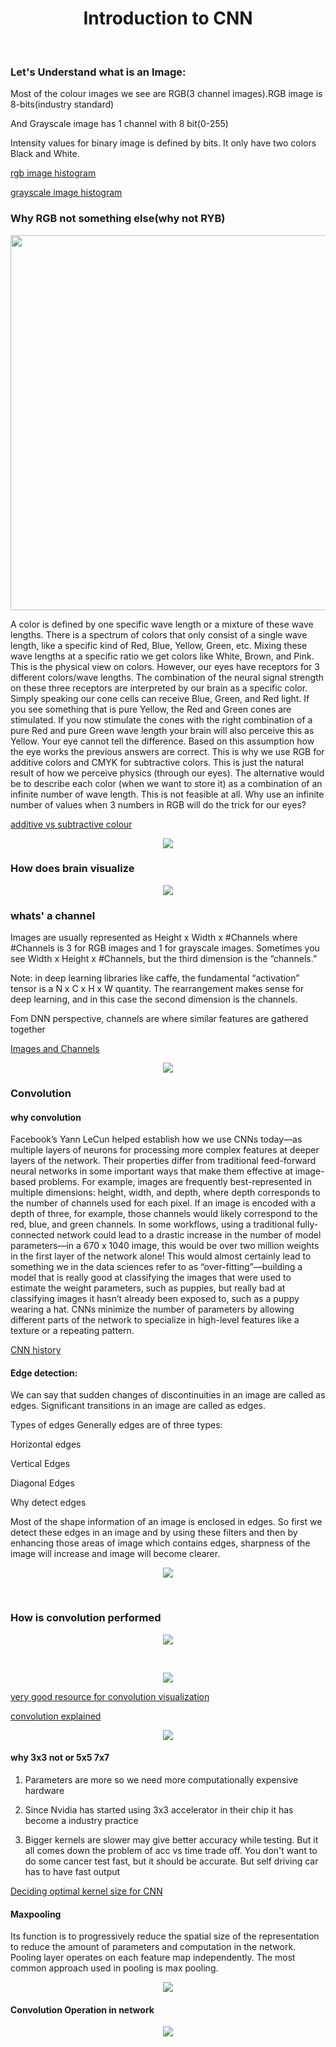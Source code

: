 <h1 align="center"> Introduction to CNN</h1>
<br>
<h3>Let's Understand what is an Image:</h3>
Most of the colour images we see are RGB(3 channel images).RGB image is 8-bits(industry standard)

And Grayscale image has 1 channel with 8 bit(0-255)

Intensity values for binary image is defined by bits. It only have two colors Black and White. 


[rgb image histogram](https://www.google.com/search?biw=836&bih=936&tbm=isch&sxsrf=ACYBGNSjxSxAF3VOivizjmxxeViUHisuSw%3A1574917825451&sa=1&ei=wVbfXaeLG4Kv9QOEgKZ4&q=rgb+iamge+histagram&oq=rgb+iamge+histagram&gs_l=img.3...8017.13134..13303...2.0..0.115.1718.19j2......0....1..gws-wiz-img.......0i8i30j35i39j0i67j0.xGVB3H2ioIQ&ved=0ahUKEwjn76SMkozmAhWCV30KHQSACQ8Q4dUDCAc&uact=5)

[grayscale image histogram](https://www.google.com/search?biw=836&bih=936&tbm=isch&sxsrf=ACYBGNRSjbJenicR7yGYvolzGzKJHGDIcA%3A1574917839714&sa=1&ei=z1bfXZeQK9a6rQH9r4DIBw&q=grayscale+image+histogram&oq=grayscale+image+histogram&gs_l=img.3..35i39j0i24.108229.109748..110597...0.0..0.113.688.8j1......0....1..gws-wiz-img.......0i7i30j0i8i7i30.qxJ-tRNdvvg&ved=0ahUKEwjXs4uTkozmAhVWXSsKHf0XAHkQ4dUDCAc&uact=5#imgrc=XX2uP6TjYFs2-M:)

<h3 align = "left">Why RGB not something else(why not RYB)</h3>

<p align='center'><img src="https://i.imgur.com/4tFVqI8.png" width = "600"/></p>

A color is defined by one specific wave length or a mixture of these wave lengths. There is a spectrum of colors that only consist of a single wave length, like a specific kind of Red, Blue, Yellow, Green, etc. Mixing these wave lengths at a specific ratio we get colors like White, Brown, and Pink. This is the physical view on colors.
However, our eyes have receptors for 3 different colors/wave lengths. The combination of the neural signal strength on these three receptors are interpreted by our brain as a specific color. Simply speaking our cone cells can receive Blue, Green, and Red light. If you see something that is pure Yellow, the Red and Green cones are stimulated. If you now stimulate the cones with the right combination of a pure Red and pure Green wave length your brain will also perceive this as Yellow. Your eye cannot tell the difference.
Based on this assumption how the eye works the previous answers are correct. This is why we use RGB for additive colors and CMYK for subtractive colors. This is just the natural result of how we perceive physics (through our eyes). The alternative would be to describe each color (when we want to store it) as a combination of an infinite number of wave length. This is not feasible at all. Why use an infinite number of values when 3 numbers in RGB will do the trick for our eyes?

[additive vs subtractive colour](https://www.youtube.com/watch?v=Er7CM_RNFZ4)

<p align='center'><img src="https://i.imgur.com/Cq2v4O6.png"/></p>

<h3>How does brain visualize</h3>

<p align='center'><img src="https://personal.utdallas.edu/~tres/integ/sen4/8_05.jpg"/></p>
<h3>whats' a channel</h3>

Images are usually represented as Height x Width x #Channels where #Channels is 3 for RGB images and 1 for grayscale images. Sometimes you see Width x Height x #Channels, but the third dimension is the “channels.”

Note: in deep learning libraries like caffe, the fundamental “activation” tensor is a N x C x H x W quantity. The rearrangement makes sense for deep learning, and in this case the second dimension is the channels.

Fom DNN perspective, channels are where similar features are gathered together

[Images and Channels](http://www.georeference.org/doc/images_and_channels.htm)

<p align='center'><img src="https://i.imgur.com/OiWuTUi.png"/></p>

<h3>Convolution</h3>

<h4>why convolution</h4>
Facebook’s Yann LeCun helped establish how we use CNNs today—as multiple layers of neurons for processing more complex features at deeper layers of the network. Their properties differ from traditional feed-forward neural networks in some important ways that make them effective at image-based problems. For example, images are frequently best-represented in multiple dimensions: height, width, and depth, where depth corresponds to the number of channels used for each pixel. If an image is encoded with a depth of three, for example, those channels would likely correspond to the red, blue, and green channels. In some workflows, using a traditional fully-connected network could lead to a drastic increase in the number of model parameters—in a 670 x 1040 image, this would be over two million weights in the first layer of the network alone!  This would almost certainly lead to something we in the data sciences refer to as “over-fitting”—building a model that is really good at classifying the images that were used to estimate the weight parameters, such as puppies, but really bad at classifying images it hasn’t already been exposed to, such as a puppy wearing a hat. CNNs minimize the number of parameters by allowing different parts of the network to specialize in high-level features like a texture or a repeating pattern.

<!-- todo read the paper mentioned in the article to get an understanding of the intution of conv net -->
[CNN history](https://towardsdatascience.com/convolutional-neural-networks-the-biologically-inspired-model-f2d23a301f71)

<h4>Edge detection:</h4>
We can say that sudden changes of discontinuities in an image are called as edges. Significant transitions in an image are called as edges.

Types of edges
Generally edges are of three types:

Horizontal edges

Vertical Edges

Diagonal Edges

Why detect edges

Most of the shape information of an image is enclosed in edges. So first we detect these edges in an image and by using these filters and then by enhancing those areas of image which contains edges, sharpness of the image will increase and image will become clearer.

<p align='center'><img src="https://i.imgur.com/CoPvRh7.png"/></p>
<br>

<h3>How is convolution performed</h3>


<p align='center'><img src="https://i.imgur.com/cq71kyV.gif?noredirect"/></p>
<br>
<p align='center'><img src="https://mlnotebook.github.io/img/CNN/convSobel.gif"/></p>


[very good resource for convolution visualization](http://setosa.io/ev/image-kernels/)

[convolution explained](http://cs231n.github.io/convolutional-networks/)

<p align='center'><img src="https://i.imgur.com/pxWkqtC.png"/></p>
<h4>why 3x3 not or 5x5 7x7</h4>

1. Parameters are more so we need more computationally expensive hardware

2. Since Nvidia has started using 3x3 accelerator in their chip it has become a industry practice

3. Bigger kernels are slower may give better accuracy while testing. But it all comes down the problem of acc vs time trade off. You don't want to do some cancer test fast, but it should be accurate. But self driving car has to have fast output

[Deciding optimal kernel size for CNN](https://towardsdatascience.com/deciding-optimal-filter-size-for-cnns-d6f7b56f9363)

<h4>Maxpooling</h4>

Its function is to progressively reduce the spatial size of the representation to reduce the amount of parameters and computation in the network. Pooling layer operates on each feature map independently.
The most common approach used in pooling is max pooling.

<p align='center'><img src="https://mlblr.com/images/maxpool.gif"/></p>


<h4>Convolution Operation in network</h5>

<p align='center'><img src="https://i.imgur.com/kWkya58.png"/></p>